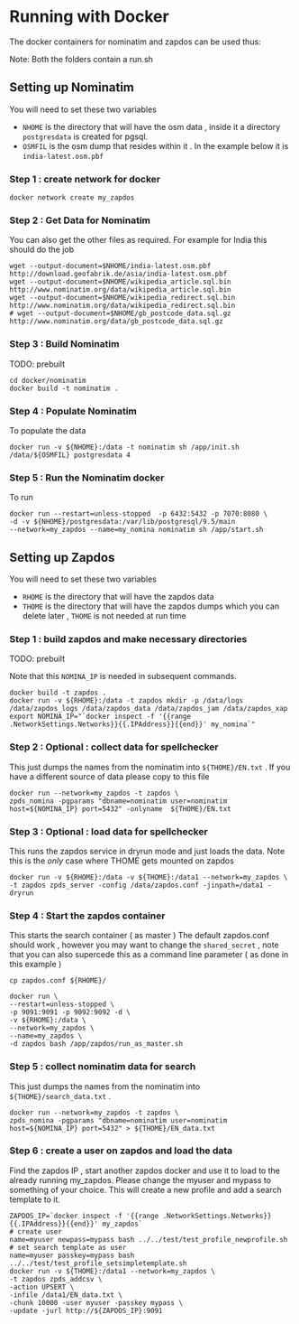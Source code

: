 # Running with Docker


The docker containers for nominatim and zapdos can be used thus:

Note: Both the folders contain a run.sh

## Setting up Nominatim

You will need to set these two variables 
- `NHOME` is the directory that will have the osm data , inside it a directory `postgresdata` is created for pgsql.
- `OSMFIL` is the osm dump that resides within it . In the example below it is `india-latest.osm.pbf` 

### Step 1 : create network for docker

```
docker network create my_zapdos
```

### Step 2 : Get Data for Nominatim 


You can also get the other files as required. For example
for India this should do the job

```
wget --output-document=$NHOME/india-latest.osm.pbf http://download.geofabrik.de/asia/india-latest.osm.pbf
wget --output-document=$NHOME/wikipedia_article.sql.bin http://www.nominatim.org/data/wikipedia_article.sql.bin
wget --output-document=$NHOME/wikipedia_redirect.sql.bin http://www.nominatim.org/data/wikipedia_redirect.sql.bin
# wget --output-document=$NHOME/gb_postcode_data.sql.gz http://www.nominatim.org/data/gb_postcode_data.sql.gz
```

### Step 3 : Build Nominatim

TODO: prebuilt

```
cd docker/nominatim
docker build -t nominatim .
```

### Step 4 : Populate Nominatim

To populate the data

```
docker run -v ${NHOME}:/data -t nominatim sh /app/init.sh /data/${OSMFIL} postgresdata 4
```

### Step 5 : Run the Nominatim docker

To run

```
docker run --restart=unless-stopped  -p 6432:5432 -p 7070:8080 \
-d -v ${NHOME}/postgresdata:/var/lib/postgresql/9.5/main 
--network=my_zapdos --name=my_nomina nominatim sh /app/start.sh
```

## Setting up Zapdos

You will need to set these two variables 
- `RHOME` is the directory that will have the zapdos data
- `THOME` is the directory that will have the zapdos dumps which you can delete later , `THOME` is not needed at run time

### Step 1 : build zapdos and make necessary directories

TODO: prebuilt


Note that this `NOMINA_IP` is needed in subsequent commands.


```
docker build -t zapdos .
docker run -v ${RHOME}:/data -t zapdos mkdir -p /data/logs /data/zapdos_logs /data/zapdos_data /data/zapdos_jam /data/zapdos_xap
export NOMINA_IP="`docker inspect -f '{{range .NetworkSettings.Networks}}{{.IPAddress}}{{end}}' my_nomina`"
```

### Step 2 : Optional : collect data for spellchecker 

This just dumps the names from the nominatim into `${THOME}/EN.txt` .
If you have a different source of data please copy to this file

```
docker run --network=my_zapdos -t zapdos \
zpds_nomina -pgparams "dbname=nominatim user=nominatim host=${NOMINA_IP} port=5432" -onlyname  ${THOME}/EN.txt 
```

### Step 3 : Optional : load data for spellchecker 

This runs the zapdos service in dryrun mode and just loads the data. Note this is the _only_ case
where THOME gets mounted on zapdos

```
docker run -v ${RHOME}:/data -v ${THOME}:/data1 --network=my_zapdos \
-t zapdos zpds_server -config /data/zapdos.conf -jinpath=/data1 -dryrun 
```

### Step 4 : Start the zapdos container

This starts the search container ( as master ) 
The default zapdos.conf should work , however you may want to change the `shared_secret` , note that you can 
also supercede this as a command line parameter ( as done in this example )

```
cp zapdos.conf ${RHOME}/

docker run \
--restart=unless-stopped \
-p 9091:9091 -p 9092:9092 -d \
-v ${RHOME}:/data \
--network=my_zapdos \
--name=my_zapdos \
-d zapdos bash /app/zapdos/run_as_master.sh
```

### Step 5 : collect nominatim data for search 

This just dumps the names from the nominatim into `${THOME}/search_data.txt` .

```
docker run --network=my_zapdos -t zapdos \
zpds_nomina -pgparams "dbname=nominatim user=nominatim host=${NOMINA_IP} port=5432" > ${THOME}/EN_data.txt 
```

### Step 6 : create a user on zapdos and load the data

Find the zapdos IP , start another zapdos docker and use it to load to the already running my_zapdos.
Please change the myuser and mypass to something of your choice.
This will create a new profile and add a search template to it.

```
ZAPDOS_IP=`docker inspect -f '{{range .NetworkSettings.Networks}}{{.IPAddress}}{{end}}' my_zapdos`
# create user
name=myuser newpass=mypass bash ../../test/test_profile_newprofile.sh
# set search template as user
name=myuser passkey=mypass bash ../../test/test_profile_setsimpletemplate.sh
docker run -v ${THOME}:/data1 --network=my_zapdos \
-t zapdos zpds_addcsv \
-action UPSERT \
-infile /data1/EN_data.txt \
-chunk 10000 -user myuser -passkey mypass \
-update -jurl http://${ZAPDOS_IP}:9091
```
